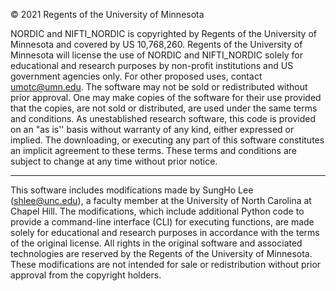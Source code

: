 © 2021 Regents of the University of Minnesota

NORDIC and NIFTI_NORDIC is copyrighted by Regents of the University of Minnesota and covered by US 10,768,260. 
Regents of the University of Minnesota will license the use of NORDIC and NIFTI_NORDIC solely for educational 
and research purposes by non-profit institutions and US government agencies only. For other proposed uses, 
contact umotc@umn.edu. The software may not be sold or redistributed without prior approval. One may make 
copies of the software for their use provided that the copies, are not sold or distributed, are used under 
the same terms and conditions. As unestablished research software, this code is provided on an "as is'' basis
without warranty of any kind, either expressed or implied. The downloading, or executing any part of this
software constitutes an implicit agreement to these terms. These terms and conditions are subject to change 
at any time without prior notice.

---

This software includes modifications made by SungHo Lee (shlee@unc.edu), a faculty member at the University of North Carolina at Chapel Hill. The modifications, which include additional Python code to provide a command-line interface (CLI) for executing functions, are made solely for educational and research purposes in accordance with the terms of the original license. All rights in the original software and associated technologies are reserved by the Regents of the University of Minnesota. These modifications are not intended for sale or redistribution without prior approval from the copyright holders.